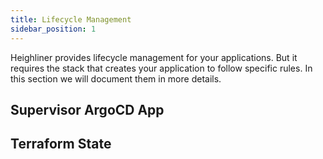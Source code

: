 ```yaml
---
title: Lifecycle Management
sidebar_position: 1
---
```


Heighliner provides lifecycle management for your applications.
But it requires the stack that creates your application to follow specific rules.
In this section we will document them in more details.

## Supervisor ArgoCD App

## Terraform State
